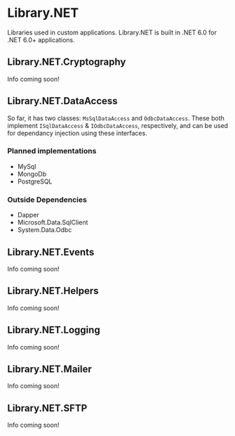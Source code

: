 # Library.NET
Libraries used in custom applications. Library.NET is built in .NET 6.0 for .NET 6.0+ applications.

## Library.NET.Cryptography
Info coming soon!

## Library.NET.DataAccess
So far, it has two classes: `MsSqlDataAccess` and `OdbcDataAccess`. These both implement `ISqlDataAccess` & `IOdbcDataAccess`, respectively, and can be used for dependancy injection using these interfaces.

### Planned implementations

* MySql
* MongoDb
* PostgreSQL

### Outside Dependencies

* Dapper
* Microsoft.Data.SqlClient
* System.Data.Odbc

## Library.NET.Events
Info coming soon!

## Library.NET.Helpers
Info coming soon!

## Library.NET.Logging
Info coming soon!

## Library.NET.Mailer
Info coming soon!

## Library.NET.SFTP
Info coming soon!
